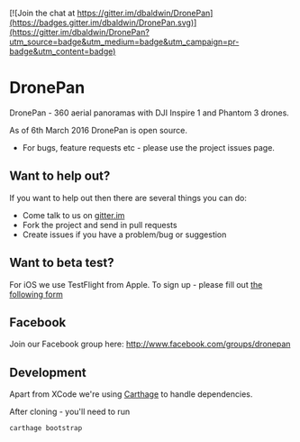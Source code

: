 [![Join the chat at https://gitter.im/dbaldwin/DronePan](https://badges.gitter.im/dbaldwin/DronePan.svg)](https://gitter.im/dbaldwin/DronePan?utm_source=badge&utm_medium=badge&utm_campaign=pr-badge&utm_content=badge)

# DronePan

DronePan - 360 aerial panoramas with DJI Inspire 1 and Phantom 3 drones.

As of 6th March 2016 DronePan is open source.

* For bugs, feature requests etc - please use the project issues page. 


## Want to help out?

If you want to help out then there are several things you can do:

* Come talk to us on [gitter.im](https://gitter.im/dbaldwin/DronePan)
* Fork the project and send in pull requests
* Create issues if you have a problem/bug or suggestion

## Want to beta test?

For iOS we use TestFlight from Apple. To sign up - please fill out [the following form](http://visitor.r20.constantcontact.com/manage/optin?v=001giAVbUCFt6Z0lHA2j823X8YlGHySkIZU2_0-gjeim4o4r4T2WGHTGBXU4zPH3taTcbW4D7ZXjegaGxWjFTGBiHPwQmf-lVHqhEoKeJ6z_8Mopf-pVV7ruoyBe8eHKJwNlYnWehVqt8uJqkNbAXYLp0fArIx4SJrj)

## Facebook

Join our Facebook group here: http://www.facebook.com/groups/dronepan

## Development

Apart from XCode we're using [Carthage](https://github.com/Carthage/Carthage) to handle dependencies.

After cloning - you'll need to run

    carthage bootstrap

